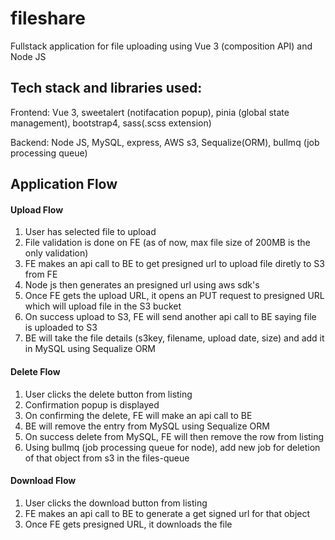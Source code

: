 # fileshare
Fullstack application for file uploading using Vue 3 (composition API) and Node JS

## Tech stack and libraries used:
Frontend: Vue 3, sweetalert (notifacation popup), pinia (global state management), bootstrap4, sass(.scss extension)

Backend: Node JS, MySQL, express, AWS s3, Sequalize(ORM), bullmq (job processing queue)

## Application Flow

#### Upload Flow
1. User has selected file to upload
2. File validation is done on FE (as of now, max file size of 200MB is the only validation)
3. FE makes an api call to BE to get presigned url to upload file diretly to S3 from FE
4. Node js then generates an presigned url using aws sdk's
5. Once FE gets the upload URL, it opens an PUT request to presigned URL which will upload file in the S3 bucket
6. On success upload to S3, FE will send another api call to BE saying file is uploaded to S3
7. BE will take the file details (s3key, filename, upload date, size) and add it in MySQL using Sequalize ORM


#### Delete Flow
1. User clicks the delete button from listing
2. Confirmation popup is displayed
3. On confirming the delete, FE will make an api call to BE
4. BE will remove the entry from MySQL using Sequalize ORM
5. On success delete from MySQL, FE will then remove the row from listing
6. Using bullmq (job processing queue for node), add new job for deletion of that object from s3 in the files-queue


#### Download Flow
1. User clicks the download button from listing
2. FE makes an api call to BE to generate a get signed url for that object
3. Once FE gets presigned URL, it downloads the file
